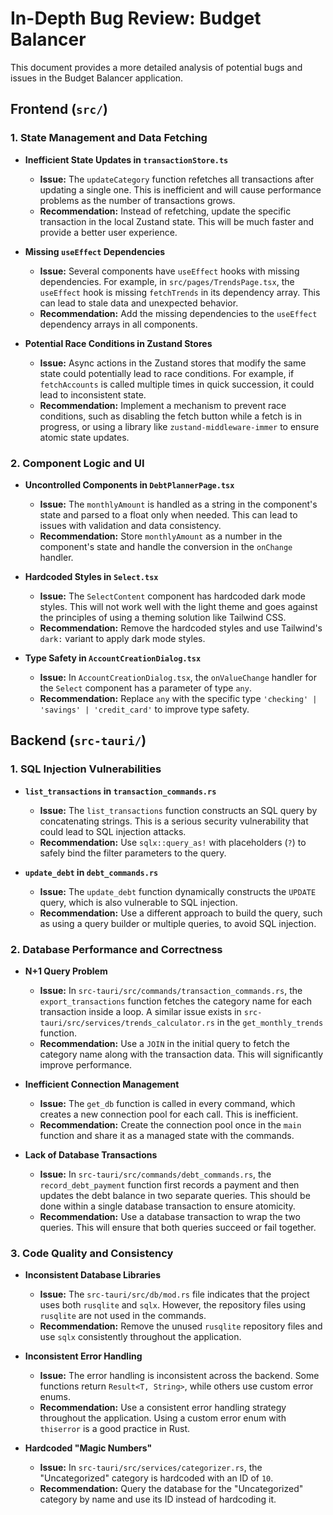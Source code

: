 
# In-Depth Bug Review: Budget Balancer

This document provides a more detailed analysis of potential bugs and issues in the Budget Balancer application.

## Frontend (`src/`)

### 1. State Management and Data Fetching

*   **Inefficient State Updates in `transactionStore.ts`**
    *   **Issue:** The `updateCategory` function refetches all transactions after updating a single one. This is inefficient and will cause performance problems as the number of transactions grows.
    *   **Recommendation:** Instead of refetching, update the specific transaction in the local Zustand state. This will be much faster and provide a better user experience.

*   **Missing `useEffect` Dependencies**
    *   **Issue:** Several components have `useEffect` hooks with missing dependencies. For example, in `src/pages/TrendsPage.tsx`, the `useEffect` hook is missing `fetchTrends` in its dependency array. This can lead to stale data and unexpected behavior.
    *   **Recommendation:** Add the missing dependencies to the `useEffect` dependency arrays in all components.

*   **Potential Race Conditions in Zustand Stores**
    *   **Issue:** Async actions in the Zustand stores that modify the same state could potentially lead to race conditions. For example, if `fetchAccounts` is called multiple times in quick succession, it could lead to inconsistent state.
    *   **Recommendation:** Implement a mechanism to prevent race conditions, such as disabling the fetch button while a fetch is in progress, or using a library like `zustand-middleware-immer` to ensure atomic state updates.

### 2. Component Logic and UI

*   **Uncontrolled Components in `DebtPlannerPage.tsx`**
    *   **Issue:** The `monthlyAmount` is handled as a string in the component's state and parsed to a float only when needed. This can lead to issues with validation and data consistency.
    *   **Recommendation:** Store `monthlyAmount` as a number in the component's state and handle the conversion in the `onChange` handler.

*   **Hardcoded Styles in `Select.tsx`**
    *   **Issue:** The `SelectContent` component has hardcoded dark mode styles. This will not work well with the light theme and goes against the principles of using a theming solution like Tailwind CSS.
    *   **Recommendation:** Remove the hardcoded styles and use Tailwind's `dark:` variant to apply dark mode styles.

*   **Type Safety in `AccountCreationDialog.tsx`**
    *   **Issue:** In `AccountCreationDialog.tsx`, the `onValueChange` handler for the `Select` component has a parameter of type `any`.
    *   **Recommendation:** Replace `any` with the specific type `'checking' | 'savings' | 'credit_card'` to improve type safety.

## Backend (`src-tauri/`)

### 1. SQL Injection Vulnerabilities

*   **`list_transactions` in `transaction_commands.rs`**
    *   **Issue:** The `list_transactions` function constructs an SQL query by concatenating strings. This is a serious security vulnerability that could lead to SQL injection attacks.
    *   **Recommendation:** Use `sqlx::query_as!` with placeholders (`?`) to safely bind the filter parameters to the query.

*   **`update_debt` in `debt_commands.rs`**
    *   **Issue:** The `update_debt` function dynamically constructs the `UPDATE` query, which is also vulnerable to SQL injection.
    *   **Recommendation:** Use a different approach to build the query, such as using a query builder or multiple queries, to avoid SQL injection.

### 2. Database Performance and Correctness

*   **N+1 Query Problem**
    *   **Issue:** In `src-tauri/src/commands/transaction_commands.rs`, the `export_transactions` function fetches the category name for each transaction inside a loop. A similar issue exists in `src-tauri/src/services/trends_calculator.rs` in the `get_monthly_trends` function.
    *   **Recommendation:** Use a `JOIN` in the initial query to fetch the category name along with the transaction data. This will significantly improve performance.

*   **Inefficient Connection Management**
    *   **Issue:** The `get_db` function is called in every command, which creates a new connection pool for each call. This is inefficient.
    *   **Recommendation:** Create the connection pool once in the `main` function and share it as a managed state with the commands.

*   **Lack of Database Transactions**
    *   **Issue:** In `src-tauri/src/commands/debt_commands.rs`, the `record_debt_payment` function first records a payment and then updates the debt balance in two separate queries. This should be done within a single database transaction to ensure atomicity.
    *   **Recommendation:** Use a database transaction to wrap the two queries. This will ensure that both queries succeed or fail together.

### 3. Code Quality and Consistency

*   **Inconsistent Database Libraries**
    *   **Issue:** The `src-tauri/src/db/mod.rs` file indicates that the project uses both `rusqlite` and `sqlx`. However, the repository files using `rusqlite` are not used in the commands.
    *   **Recommendation:** Remove the unused `rusqlite` repository files and use `sqlx` consistently throughout the application.

*   **Inconsistent Error Handling**
    *   **Issue:** The error handling is inconsistent across the backend. Some functions return `Result<T, String>`, while others use custom error enums.
    *   **Recommendation:** Use a consistent error handling strategy throughout the application. Using a custom error enum with `thiserror` is a good practice in Rust.

*   **Hardcoded "Magic Numbers"**
    *   **Issue:** In `src-tauri/src/services/categorizer.rs`, the "Uncategorized" category is hardcoded with an ID of `10`.
    *   **Recommendation:** Query the database for the "Uncategorized" category by name and use its ID instead of hardcoding it.
